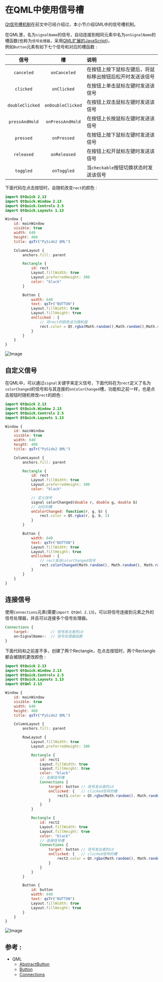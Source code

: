 # 在QML中使用信号槽
[Qt信号槽机制](/note/basic/02.signal_and_slot.md)在前文中已经介绍过，本小节介绍QML中的信号槽机制。  

在QML里，名为`signalName`的信号，自动连接到相同元素中名为`onSignalName`的槽函数(也称为`信号处理器`，采用[QML扩展的JavaScript](https://doc.qt.io/qt-5/qtqml-javascript-topic.html))。  
例如`Button`元素有如下七个信号和对应的槽函数 :  

| 信号              | 槽                | 说明                                                        |
| :-:               | :-:               | :-                                                         |
| `canceled`        | `onCanceled`      | 在按钮上按下鼠标左键后，将鼠标移出按钮后松开时发送该信号        |
| `clicked`         | `onClicked`       | 在按钮上单击鼠标左键时发送该信号                     |
| `doubleClicked`   | `onDoubleClicked` | 在按钮上双击鼠标左键时发送该信号                              |
| `pressAndHold`    | `onPressAndHold`  | 在按钮上长按鼠标左键时发送该信号                              |
| `pressed`         | `onPressed`       | 在按钮上按下鼠标左键时发送该信号                              |
| `released`        | `onReleased`      | 在按钮上松开鼠标左键时发送该信号                              |
| `toggled`         | `onToggled`       | 当`checkable`按钮切换状态时发送该信号                        |

下面代码在点击按钮时，会随机改变`rect`的颜色 :  

```QML
import QtQuick 2.13
import QtQuick.Window 2.13
import QtQuick.Controls 2.5
import QtQuick.Layouts 1.13

Window {
    id: mainWindow
    visible: true
    width: 640
    height: 400
    title: qsTr("PySide2 QML")

    ColumnLayout {
        anchors.fill: parent

        Rectangle {
            id: rect
            Layout.fillWidth: true
            Layout.preferredHeight: 300
            color: "black"
        }

        Button {
            width: 640
            text: qsTr("BUTTON")
            Layout.fillWidth: true
            Layout.fillHeight: true
            onClicked : {
                // 将rect的颜色设为随机值
                rect.color = Qt.rgba(Math.random(),Math.random(),Math.random(),1)
            }
        }
    }
}
```
![Image](/image/qml/02.qml_signal_and_slot/button.png)

## 自定义信号
在QML中，可以通过`signal`关键字来定义信号，下面代码在为`rect`定义了名为`colorChanged`的信号和与其连接的`onColorChanged`槽，功能和之前一样，也是点击按钮时随机修改`rect`的颜色 :  
```QML
import QtQuick 2.13
import QtQuick.Window 2.13
import QtQuick.Controls 2.5
import QtQuick.Layouts 1.13

Window {
    id: mainWindow
    visible: true
    width: 640
    height: 400
    title: qsTr("PySide2 QML")

    ColumnLayout {
        anchors.fill: parent

        Rectangle {
            id: rect
            Layout.fillWidth: true
            Layout.preferredHeight: 300
            color: "black"

            // 定义信号
            signal colorChanged(double r, double g, double b)
            // 对应的槽
            onColorChanged: function(r, g, b) {
                rect.color = Qt.rgba(r, g, b, 1)
            }
        }

        Button {
            width: 640
            text: qsTr("BUTTON")
            Layout.fillWidth: true
            Layout.fillHeight: true
            onClicked : {
                // rect发送colorChanged信号
                rect.colorChanged(Math.random(), Math.random(), Math.random())
            }
        }
    }
}
```

## 连接信号  
使用`Connections`元素(需要`import QtQml 2.13`)，可以将信号连接到元素之外的信号处理器，并且可以连接多个信号处理器。
```QML
Connections {
    target:          // 信号发出者的id
    on<SignalName>:  // 信号处理器函数
}
```

下面代码和之前差不多，创建了两个Rectangle，在点击按钮时，两个Rectangle都会被随机更改颜色 :  
```QML
import QtQuick 2.13
import QtQuick.Window 2.13
import QtQuick.Controls 2.5
import QtQuick.Layouts 1.13
import QtQml 2.13

Window {
    id: mainWindow
    visible: true
    width: 640
    height: 400
    title: qsTr("PySide2 QML")

    ColumnLayout {
        anchors.fill: parent

        RowLayout {
            Layout.fillWidth: true
            Layout.preferredHeight: 300

            Rectangle {
                id: rect1
                Layout.fillWidth: true
                Layout.fillHeight: true
                color: "black"
                // 连接信号槽
                Connections {
                    target: button // 信号发出者的id
                    onClicked: {   // clicked信号的槽
                        rect1.color = Qt.rgba(Math.random(), Math.random(), Math.random(), 1)
                    }
                }
            }

            Rectangle {
                id: rect2
                Layout.fillWidth: true
                Layout.fillHeight: true
                color: "black"
                // 连接信号槽
                Connections {
                    target: button // 信号发出者的id
                    onClicked: {   // clicked信号的槽
                        rect2.color = Qt.rgba(Math.random(), Math.random(), Math.random(), 1)
                    }
                }
            }
        }

        Button {
            id: button
            width: 640
            text: qsTr("BUTTON")
            Layout.fillWidth: true
            Layout.fillHeight: true
        }
    }
}
```

![Image](/image/qml/02.qml_signal_and_slot/connect.png)

## 参考 :  
* QML
  * [AbstractButton](https://doc.qt.io/qt-5/qml-qtquick-controls2-abstractbutton.html)
  * [Button](https://doc.qt.io/qt-5/qml-qtquick-controls2-button.html)
  * [Connections](https://doc.qt.io/qt-5/qml-qtqml-connections.html)